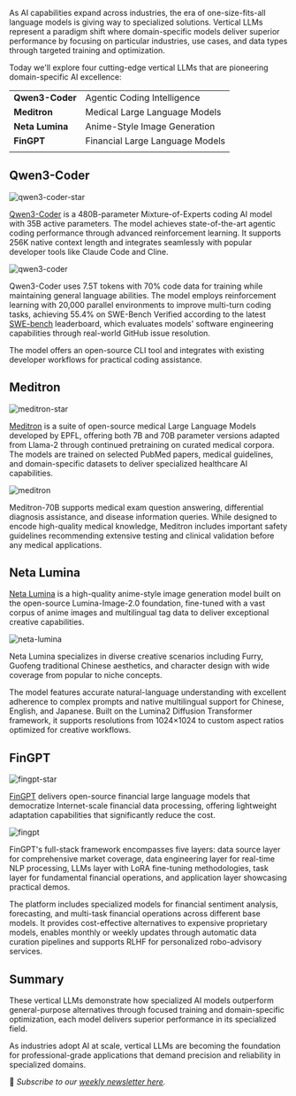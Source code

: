 As AI capabilities expand across industries, the era of one-size-fits-all language models is giving way to specialized solutions. Vertical LLMs represent a paradigm shift where domain-specific models deliver superior performance by focusing on particular industries, use cases, and data types through targeted training and optimization.

Today we'll explore four cutting-edge vertical LLMs that are pioneering domain-specific AI excellence:

|  |  |
| ------- | ----------- |
| **Qwen3-Coder** | Agentic Coding Intelligence |
| **Meditron** | Medical Large Language Models |
| **Neta Lumina** | Anime-Style Image Generation |
| **FinGPT** | Financial Large Language Models |
|  |  |

## Qwen3-Coder

![qwen3-coder-star](/assets/blog/vertical-llm/qwen3-coder-star.webp)

[Qwen3-Coder](https://qwenlm.github.io/blog/qwen3-coder/) is a 480B-parameter Mixture-of-Experts coding AI model with 35B active parameters. The model achieves state-of-the-art agentic coding performance through advanced reinforcement learning. It supports 256K native context length and integrates seamlessly with popular developer tools like Claude Code and Cline.

![qwen3-coder](/assets/blog/vertical-llm/qwen3-coder.webp)

Qwen3-Coder uses 7.5T tokens with 70% code data for training while maintaining general language abilities. The model employs reinforcement learning with 20,000 parallel environments to improve multi-turn coding tasks, achieving 55.4% on SWE-Bench Verified according to the latest [SWE-bench](https://www.swebench.com/) leaderboard, which evaluates models' software engineering capabilities through real-world GitHub issue resolution.

The model offers an open-source CLI tool and integrates with existing developer workflows for practical coding assistance.

## Meditron

![meditron-star](/assets/blog/vertical-llm/meditron-star.webp)

[Meditron](https://github.com/epfLLM/meditron) is a suite of open-source medical Large Language Models developed by EPFL, offering both 7B and 70B parameter versions adapted from Llama-2 through continued pretraining on curated medical corpora. The models are trained on selected PubMed papers, medical guidelines, and domain-specific datasets to deliver specialized healthcare AI capabilities.

![meditron](/assets/blog/vertical-llm/meditron.webp)

Meditron-70B supports medical exam question answering, differential diagnosis assistance, and disease information queries. While designed to encode high-quality medical knowledge, Meditron includes important safety guidelines recommending extensive testing and clinical validation before any medical applications.

## Neta Lumina

[Neta Lumina](https://huggingface.co/neta-art/Neta-Lumina) is a high-quality anime-style image generation model built on the open-source Lumina-Image-2.0 foundation, fine-tuned with a vast corpus of anime images and multilingual tag data to deliver exceptional creative capabilities.

![neta-lumina](/assets/blog/vertical-llm/neta-lumina.webp)

Neta Lumina specializes in diverse creative scenarios including Furry, Guofeng traditional Chinese aesthetics, and character design with wide coverage from popular to niche concepts.

The model features accurate natural-language understanding with excellent adherence to complex prompts and native multilingual support for Chinese, English, and Japanese. Built on the Lumina2 Diffusion Transformer framework, it supports resolutions from 1024×1024 to custom aspect ratios optimized for creative workflows.

## FinGPT

![fingpt-star](/assets/blog/vertical-llm/fingpt-star.webp)

[FinGPT](https://github.com/AI4Finance-Foundation/FinGPT) delivers open-source financial large language models that democratize Internet-scale financial data processing, offering lightweight adaptation capabilities that significantly reduce the cost.

![fingpt](/assets/blog/vertical-llm/fingpt.webp)

FinGPT's full-stack framework encompasses five layers: data source layer for comprehensive market coverage, data engineering layer for real-time NLP processing, LLMs layer with LoRA fine-tuning methodologies, task layer for fundamental financial operations, and application layer showcasing practical demos.

The platform includes specialized models for financial sentiment analysis, forecasting, and multi-task financial operations across different base models. It provides cost-effective alternatives to expensive proprietary models, enables monthly or weekly updates through automatic data curation pipelines and supports RLHF for personalized robo-advisory services.

## Summary

These vertical LLMs demonstrate how specialized AI models outperform general-purpose alternatives through focused training and domain-specific optimization, each model delivers superior performance in its specialized field.

As industries adopt AI at scale, vertical LLMs are becoming the foundation for professional-grade applications that demand precision and reliability in specialized domains.

📧 *Subscribe to our [weekly newsletter here](https://star-history.beehiiv.com/subscribe).*